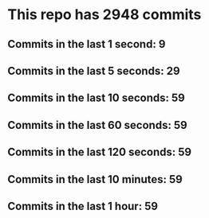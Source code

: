 # This repo has 2948 commits

## Commits in the last 1 second: 9
## Commits in the last 5 seconds: 29
## Commits in the last 10 seconds: 59
## Commits in the last 60 seconds: 59
## Commits in the last 120 seconds: 59
## Commits in the last 10 minutes: 59
## Commits in the last 1 hour: 59
